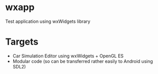 # wxapp
Test application using wxWidgets library

# Targets
- Car Simulation Editor using wxWidgets + OpenGL ES
- Modular code (so can be transferred rather easily to Android using SDL2)

